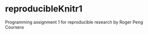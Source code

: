 reproducibleKnitr1
==================

Programming assignment 1 for reproducible research by Roger Peng Coursera
